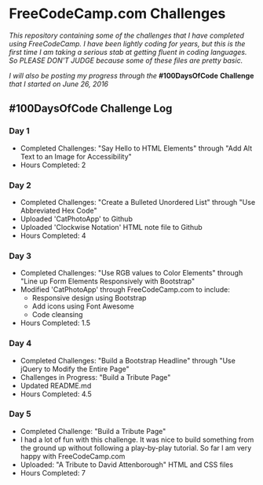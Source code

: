 # FreeCodeCamp.com Challenges

*This repository containing some of the challenges that I have completed using FreeCodeCamp. I have been lightly coding for years, but this is the first time I am taking a serious stab at getting fluent in coding languages. So PLEASE DON'T JUDGE because some of these files are pretty basic.*

*I will also be posting my progress through the* **#100DaysOfCode** **Challenge** *that I started on June 26, 2016*

## #100DaysOfCode Challenge Log

### Day 1
* Completed Challenges: "Say Hello to HTML Elements" through "Add Alt Text to an Image for Accessibility"
* Hours Completed: 2

### Day 2
* Completed Challenges: "Create a Bulleted Unordered List" through "Use Abbreviated Hex Code"
* Uploaded 'CatPhotoApp' to Github
* Uploaded 'Clockwise Notation' HTML note file to Github
* Hours Completed: 4

### Day 3
* Completed Challenges: "Use RGB values to Color Elements" through "Line up Form Elements Responsively with Bootstrap"
* Modified 'CatPhotoApp' through FreeCodeCamp.com to include:
  * Responsive design using Bootstrap
  * Add icons using Font Awesome
  * Code cleansing
* Hours Completed: 1.5

### Day 4
* Completed Challenges: "Build a Bootstrap Headline" through "Use jQuery to Modify the Entire Page"
* Challenges in Progress: "Build a Tribute Page"
* Updated README.md
* Hours Completed: 4.5

### Day 5
* Completed Challenge: "Build a Tribute Page"
* I had a lot of fun with this challenge. It was nice to build something from the ground up without following a play-by-play tutorial. So far I am very happy with FreeCodeCamp.com
* Uploaded: "A Tribute to David Attenborough" HTML and CSS files
* Hours Completed: 7
